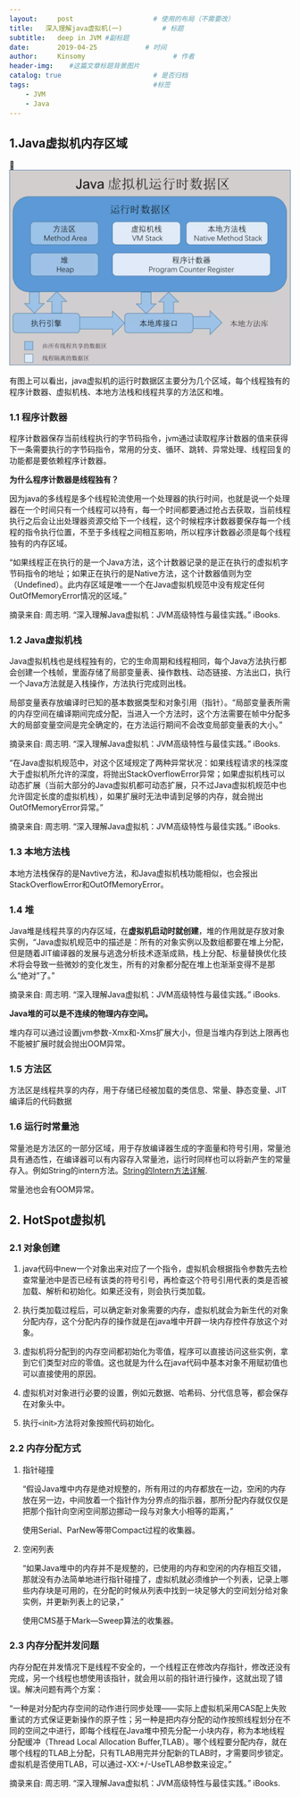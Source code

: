 ```yaml
---
layout:     post                    # 使用的布局（不需要改）
title:   深入理解java虚拟机(一)          # 标题 
subtitle:   deep in JVM #副标题
date:       2019-04-25            # 时间
author:     Kinsomy                      # 作者
header-img:    #这篇文章标题背景图片
catalog: true                       # 是否归档
tags:                               #标签
    - JVM
    - Java
---
```

## 1.Java虚拟机内存区域
![](https://github.com/KinsomyJS/KinsomyJS.github.io/blob/master/img/jvm/1.png?raw=true)

有图上可以看出，java虚拟机的运行时数据区主要分为几个区域，每个线程独有的程序计数器、虚拟机栈、本地方法栈和线程共享的方法区和堆。

### 1.1 程序计数器
程序计数器保存当前线程执行的字节码指令，jvm通过读取程序计数器的值来获得下一条需要执行的字节码指令，常用的分支、循环、跳转、异常处理、线程回复的功能都是要依赖程序计数器。

**为什么程序计数器是线程独有？**

因为java的多线程是多个线程轮流使用一个处理器的执行时间，也就是说一个处理器在一个时间只有一个线程可以持有，每一个时间都要通过抢占去获取，当前线程执行之后会让出处理器资源交给下一个线程，这个时候程序计数器要保存每一个线程的指令执行位置，不至于多线程之间相互影响，所以程序计数器必须是每个线程独有的内存区域。

“如果线程正在执行的是一个Java方法，这个计数器记录的是正在执行的虚拟机字节码指令的地址；如果正在执行的是Native方法，这个计数器值则为空（Undefined）。此内存区域是唯一一个在Java虚拟机规范中没有规定任何OutOfMemoryError情况的区域。”

摘录来自: 周志明. “深入理解Java虚拟机：JVM高级特性与最佳实践。” iBooks. 

### 1.2 Java虚拟机栈
Java虚拟机栈也是线程独有的，它的生命周期和线程相同，每个Java方法执行都会创建一个栈帧，里面存储了局部变量表、操作数栈、动态链接、方法出口，执行一个Java方法就是入栈操作，方法执行完成则出栈。

局部变量表存放编译时已知的基本数据类型和对象引用（指针）。“局部变量表所需的内存空间在编译期间完成分配，当进入一个方法时，这个方法需要在帧中分配多大的局部变量空间是完全确定的，在方法运行期间不会改变局部变量表的大小。”

摘录来自: 周志明. “深入理解Java虚拟机：JVM高级特性与最佳实践。” iBooks. 

“在Java虚拟机规范中，对这个区域规定了两种异常状况：如果线程请求的栈深度大于虚拟机所允许的深度，将抛出StackOverflowError异常；如果虚拟机栈可以动态扩展（当前大部分的Java虚拟机都可动态扩展，只不过Java虚拟机规范中也允许固定长度的虚拟机栈），如果扩展时无法申请到足够的内存，就会抛出OutOfMemoryError异常。”

摘录来自: 周志明. “深入理解Java虚拟机：JVM高级特性与最佳实践。” iBooks. 

### 1.3 本地方法栈
本地方法栈保存的是Navtive方法，和Java虚拟机栈功能相似，也会报出StackOverflowError和OutOfMemoryError。

### 1.4 堆
Java堆是线程共享的内存区域，在**虚拟机启动时就创建**，堆的作用就是存放对象实例，“Java虚拟机规范中的描述是：所有的对象实例以及数组都要在堆上分配，但是随着JIT编译器的发展与逃逸分析技术逐渐成熟，栈上分配、标量替换优化技术将会导致一些微妙的变化发生，所有的对象都分配在堆上也渐渐变得不是那么“绝对”了。”

摘录来自: 周志明. “深入理解Java虚拟机：JVM高级特性与最佳实践。” iBooks. 

**Java堆的可以是不连续的物理内存空间。**

堆内存可以通过设置jvm参数-Xmx和-Xms扩展大小，但是当堆内存到达上限再也不能被扩展时就会抛出OOM异常。

### 1.5 方法区
方法区是线程共享的内存，用于存储已经被加载的类信息、常量、静态变量、JIT编译后的代码数据

### 1.6 运行时常量池
常量池是方法区的一部分区域，用于存放编译器生成的字面量和符号引用，常量池具有通态性，在编译器可以有内容存入常量池，运行时同样也可以将新产生的常量存入。例如String的intern方法。[String的Intern方法详解](https://blog.csdn.net/qq_41701956/article/details/81664921).

常量池也会有OOM异常。


## 2. HotSpot虚拟机
### 2.1 对象创建
1) java代码中new一个对象出来对应了一个指令，虚拟机会根据指令参数先去检查常量池中是否已经有该类的符号引号，再检查这个符号引用代表的类是否被加载、解析和初始化。如果还没有，则会执行类加载。

2)  执行类加载过程后，可以确定新对象需要的内存，虚拟机就会为新生代的对象分配内存，这个分配内存的操作就是在java堆中开辟一块内存控件存放这个对象。

3) 虚拟机将分配到的内存空间都初始化为零值，程序可以直接访问这些实例，拿到它们类型对应的零值。这也就是为什么在java代码中基本对象不用赋初值也可以直接使用的原因。

4) 虚拟机对对象进行必要的设置，例如元数据、哈希码、分代信息等，都会保存在对象头中。

5) 执行`<`init`>`方法将对象按照代码初始化。


### 2.2 内存分配方式
1)  指针碰撞

    “假设Java堆中内存是绝对规整的，所有用过的内存都放在一边，空闲的内存放在另一边，中间放着一个指针作为分界点的指示器，那所分配内存就仅仅是把那个指针向空闲空间那边挪动一段与对象大小相等的距离，”

    使用Serial、ParNew等带Compact过程的收集器。

2)  空闲列表

    “如果Java堆中的内存并不是规整的，已使用的内存和空闲的内存相互交错，那就没有办法简单地进行指针碰撞了，虚拟机就必须维护一个列表，记录上哪些内存块是可用的，在分配的时候从列表中找到一块足够大的空间划分给对象实例，并更新列表上的记录，”

    使用CMS基于Mark—Sweep算法的收集器。

### 2.3 内存分配并发问题
内存分配在并发情况下是线程不安全的，一个线程正在修改内存指针，修改还没有完成，另一个线程也想使用该指针，就会用以前的指针进行操作，这就出现了错误。解决问题有两个方案：

“一种是对分配内存空间的动作进行同步处理——实际上虚拟机采用CAS配上失败重试的方式保证更新操作的原子性；另一种是把内存分配的动作按照线程划分在不同的空间之中进行，即每个线程在Java堆中预先分配一小块内存，称为本地线程分配缓冲（Thread Local Allocation Buffer,TLAB）。哪个线程要分配内存，就在哪个线程的TLAB上分配，只有TLAB用完并分配新的TLAB时，才需要同步锁定。虚拟机是否使用TLAB，可以通过-XX:+/-UseTLAB参数来设定。”

摘录来自: 周志明. “深入理解Java虚拟机：JVM高级特性与最佳实践。” iBooks. 
